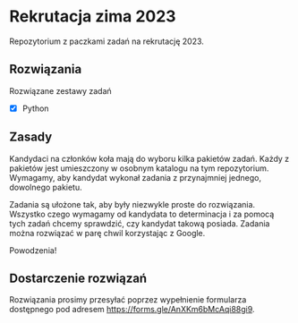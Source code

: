 # Rekrutacja zima 2023

Repozytorium z paczkami zadań na rekrutację 2023. 

## Rozwiązania

Rozwiązane zestawy zadań

- [x] Python

## Zasady

Kandydaci na członków koła mają do wyboru kilka pakietów zadań. Każdy z pakietów jest umieszczony w osobnym katalogu na tym repozytorium. Wymagamy, aby kandydat wykonał zadania z przynajmniej jednego, dowolnego pakietu. 

Zadania są ułożone tak, aby były niezwykle proste do rozwiązania. Wszystko czego wymagamy od kandydata to determinacja i za pomocą tych zadań chcemy sprawdzić, czy kandydat takową posiada. Zadania można rozwiązać w parę chwil korzystając z Google. 

Powodzenia!

## Dostarczenie rozwiązań

Rozwiązania prosimy przesyłać poprzez wypełnienie formularza dostępnego pod adresem https://forms.gle/AnXKm6bMcAqi88gi9.

